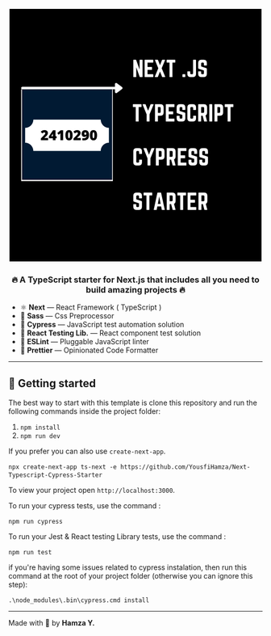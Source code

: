 <p align="center">
  <img src="public/NextTypescriptCypressStarter.png" alt="Next.js TypeScript Cypress Starter">
</p>

### <p align="center"> 🔥 A TypeScript starter for Next.js that includes all you need to build amazing projects 🔥 </p>

- ⚛️ **Next** — React Framework ( TypeScript )
- 🌸 **Sass** — Css Preprocessor
- 🧪 **Cypress** — JavaScript test automation solution
- 🔬 **React Testing Lib.** — React component test solution
- 📏 **ESLint** — Pluggable JavaScript linter
- 💖 **Prettier** — Opinionated Code Formatter

<hr />

## 🚀 Getting started

The best way to start with this template is clone this repository and run the following commands inside the project folder:

1. `npm install`
2. `npm run dev`

If you prefer you can also use `create-next-app`.

```
npx create-next-app ts-next -e https://github.com/YousfiHamza/Next-Typescript-Cypress-Starter
```

To view your project open `http://localhost:3000`.

To run your cypress tests, use the command :

    npm run cypress

To run your Jest & React testing Library tests, use the command :

    npm run test

if you're having some issues related to cypress instalation, then run this command at the root of your project folder (otherwise you can ignore this step):

    .\node_modules\.bin\cypress.cmd install

---

Made with 💛 by <strong>Hamza Y.</strong>
